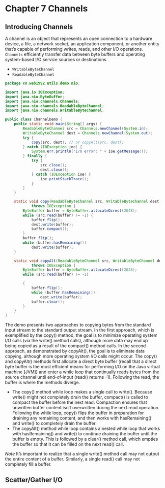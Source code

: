 # Chapter 7 Channels

## Introducing Channels

A channel is an object that represents an open connection to a hardware
device, a file, a network socket, an application component, or another entity
that’s capable of performing writes, reads, and other I/O operations.
`Channels` efficiently transfer data between byte buffers and operating
system-based I/O service sources or destinations.

- `WritableByteChannel`
- `ReadableByteChannel`

```java
package cn.web1992.utils.demo.nio;

import java.io.IOException;
import java.nio.ByteBuffer;
import java.nio.channels.Channels;
import java.nio.channels.ReadableByteChannel;
import java.nio.channels.WritableByteChannel;

public class ChannelDemo {
    public static void main(String[] args) {
        ReadableByteChannel src = Channels.newChannel(System.in);
        WritableByteChannel dest = Channels.newChannel(System.out);
        try {
            copy(src, dest); // or copyAlt(src, dest);
        } catch (IOException ioe) {
            System.err.println("I/O error: " + ioe.getMessage());
        } finally {
            try {
                src.close();
                dest.close();
            } catch (IOException ioe) {
                ioe.printStackTrace();
            }
        }
    }

    static void copy(ReadableByteChannel src, WritableByteChannel dest)
            throws IOException {
        ByteBuffer buffer = ByteBuffer.allocateDirect(2048);
        while (src.read(buffer) != -1) {
            buffer.flip();
            dest.write(buffer);
            buffer.compact();
        }
        buffer.flip();
        while (buffer.hasRemaining())
            dest.write(buffer);
    }

    static void copyAlt(ReadableByteChannel src, WritableByteChannel dest)
            throws IOException {
        ByteBuffer buffer = ByteBuffer.allocateDirect(2048);
        while (src.read(buffer) != -1)

        {
            buffer.flip();
            while (buffer.hasRemaining())
                dest.write(buffer);
            buffer.clear();
        }
    }
}
```

The demo presents two approaches to copying bytes from the standard
input stream to the standard output stream. In the first approach, which is
exemplified by the copy() method, the goal is to minimize operating system
I/O calls (via the write() method calls), although more data may end up
being copied as a result of the compact() method calls. In the second
approach, as demonstrated by copyAlt(), the goal is to eliminate data
copying, although more operating system I/O calls might occur.
The copy() and copyAlt() methods first allocate a direct byte buffer (recall
that a direct byte buffer is the most efficient means for performing I/O on
the Java virtual machine [JVM]) and enter a while loop that continually
reads bytes from the source channel until end-of-input (read() returns -1).
Following the read, the buffer is where the methods diverge.

- The copy() method while loop makes a single call to
  write(). Because write() might not completely drain
  the buffer, compact() is called to compact the buffer
  before the next read. Compaction ensures that unwritten
  buffer content isn’t overwritten during the next read
  operation. Following the while loop, copy() flips the
  buffer in preparation for draining any remaining content,
  and then works with hasRemaining() and write() to
  completely drain the buffer.
- The copyAlt() method while loop contains a nested
  while loop that works with hasRemaining() and write()
  to continue draining the buffer until the buffer is empty.
  This is followed by a clear() method call, which
  empties the buffer so that it can be filled on the next
  read() call.

_Note_ It’s important to realize that a single write() method call may not
output the entire content of a buffer. Similarly, a single read() call may not
completely fill a buffer.

## Scatter/Gather I/O
